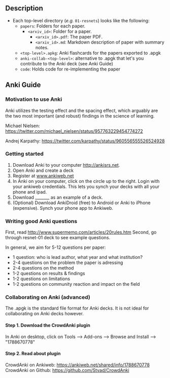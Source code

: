 
## Description
  - Each top-level directory (*e.g.* `01-resnets`) looks like the following:
    - `papers`: Folders for each paper.
      - `<arxiv_id>`: Folder for a paper.
        - `<arxiv_id>.pdf`: The paper PDF.
        - `<arxiv_id>.md`: Markdown description of paper with summary notes.
    - `<top-level>.apkg`: Anki flashcards for the papers exported to .apgk
    - `anki-collab-<top-level>`: alternative to .apgk that let's you contribute to the Anki deck (see Anki Guide)
    - `code`: Holds code for re-implementing the paper


## Anki Guide

### Motivation to use Anki
Anki utilizes the testing effect and the spacing effect, which arguably are the two most important (and robust) findings in the science of learning.

Michael Nielsen: https://twitter.com/michael_nielsen/status/957763229454774272 

Andrej Karpathy: https://twitter.com/karpathy/status/960556555526524928 

### Getting started

1. Download Anki to your computer  http://ankisrs.net. 
2. Open Anki and create a deck
3. Register at www.ankiweb.net 
4. In Anki on your computer, click on the circle up to the right. Login with your ankiweb credentials. This lets you synch your decks with all your phone and ipad. 
5. Download _______ as an example of a deck.
6. (Optional) Download AnkiDroid (free) to Android or Anki to iPhone (expensive). Synch your phone app to Ankiweb.


### Writing good Anki questions
First, read http://www.supermemo.com/articles/20rules.htm 
Second, go through resnet-01 deck to see example questions.

In general, we aim for 5-12 questions per paper:

- 1 question: who is lead author, what year and what institution?
- 2-4 questions on the problem the paper is adressing
- 2-4 questions on the method
- 1-2 questions on results & findings
- 1-2 questions on limitations
- 1-2 questions on community reaction and impact on the field


#### 

### Collaborating on Anki (advanced)
The .apgk is the standard file format for Anki decks. It is not ideal for collaborating on Anki decks however. 

#### Step 1. Download the CrowdAnki plugin 

In Anki on desktop, click on Tools  --> Add-ons  --> Browse and Install --> "1788670778"

#### Step 2. Read about plugin

CrowdAnki on Ankiweb: https://ankiweb.net/shared/info/1788670778
CrowdAnki on Github: https://github.com/Stvad/CrowdAnki

